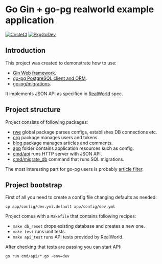 # Go Gin + go-pg realworld example application

[![CircleCI](https://circleci.com/gh/uptrace/go-realworld-example-app.svg?style=svg)](https://circleci.com/gh/uptrace/go-realworld-example-app)
[![PkgGoDev](https://pkg.go.dev/badge/uptrace/go-realworld-example-app)](https://pkg.go.dev/uptrace/go-realworld-example-app)

## Introduction

This project was created to demonstrate how to use:

- [Gin Web framework](https://github.com/gin-gonic/gin).
- [go-pg PostgreSQL client and ORM](https://github.com/go-pg/pg).
- [go-pg/migrations](https://github.com/go-pg/migrations).

It implements JSON API as specified in [RealWorld](https://github.com/gothinkster/realworld) spec.

## Project structure

Project consists of following packages:

- [rwe](rwe) global package parses configs, establishes DB connections etc.
- [org](org) package manages users and tokens.
- [blog](blog) package manages articles and comments.
- [app](app) folder contains application resources such as config.
- [cmd/api](cmd/api) runs HTTP server with JSON API.
- [cmd/migrate_db](cmd/migrate_db) command that runs SQL migrations.

The most interesting part for go-pg users is probably [article filter](blog/article_filter.go).

## Project bootstrap

First of all you need to create a config file changing defaults as needed:

```
cp app/config/dev.yml.default app/config/dev.yml
```

Project comes with a `Makefile` that contains following recipes:

- `make db_reset` drops existing database and creates a new one.
- `make test` runs unit tests.
- `make api_test` runs API tests provided by RealWorld.

After checking that tests are passing you can start API:

```shell
go run cmd/api/*.go -env=dev
```
